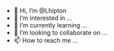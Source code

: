 - 👋 Hi, I’m @Lhipton
- 👀 I’m interested in ...
- 🌱 I’m currently learning ...
- 💞️ I’m looking to collaborate on ...
- 📫 How to reach me ...

<!---
Lhipton/Lhipton is a ✨ special ✨ repository because its `README.md` (this file) appears on your GitHub profile.
You can click the Preview link to take a look at your changes.
--->
